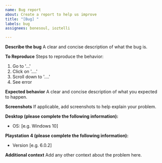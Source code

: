 ```yaml
---
name: Bug report
about: Create a report to help us improve
title: "[Bug] "
labels: bug
assignees: bonesoul, ioztelli

---
```


**Describe the bug**
A clear and concise description of what the bug is.

**To Reproduce**
Steps to reproduce the behavior:
1. Go to '...'
2. Click on '....'
3. Scroll down to '....'
4. See error

**Expected behavior**
A clear and concise description of what you expected to happen.

**Screenshots**
If applicable, add screenshots to help explain your problem.

**Desktop (please complete the following information):**
 - OS: [e.g. Windows 10]

**Playstation 4 (please complete the following information):**
 - Version [e.g. 6.0.2]

**Additional context**
Add any other context about the problem here.
